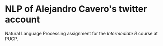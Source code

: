 # NLP of Alejandro Cavero's twitter account

Natural Language Processing assignment for the _Intermediate R_ course at PUCP.
